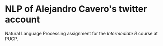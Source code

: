 # NLP of Alejandro Cavero's twitter account

Natural Language Processing assignment for the _Intermediate R_ course at PUCP.
